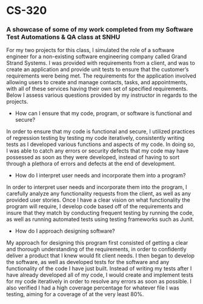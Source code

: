# CS-320
### A showcase of some of my work completed from my Software Test Automations &amp; QA class at SNHU
For my two projects for this class, I simulated the role of a software engineer for a non-existing software engineering company called Grand Strand Systems. I was provided with requirements from a client, and was to create an application and provide unit tests to ensure that the customer’s requirements were being met.  The requirements for the application involved allowing users to create and manage contacts, tasks, and appointments, with all of these services having their own set of specified requirements. Below I assess various questions provided by my instructor in regards to the projects. 

* How can I ensure that my code, program, or software is functional and secure?

In order to ensure that my code is functional and secure, I utilized practices of regression testing by testing my code iteratively, consistently writing tests as I developed various functions and aspects of my code. In doing so, I was able to catch any errors or security defects that my code may have possessed as soon as they were developed, instead of having to sort through a plethora of errors and defects at the end of development. 

* How do I interpret user needs and incorporate them into a program?

In order to interpret user needs and incorporate them into the program, I carefully analyze any functionality requests from the client, as well as any provided user stories. Once I have a clear vision on what functionality the program will require, I develop code based off of the requirements and insure that they match by conducting frequent testing by running the code, as well as running automated tests using testing frameworks such as Junit. 

* How do I approach designing software?
  
My approach for designing this program first consisted of getting a clear and thorough understanding of the requirements, in order to confidently deliver a product that I knew would fit client needs. I then began to develop the software, as well as developed tests for the software and any functionality of the code I have just built. Instead of writing my tests after I have already developed all of my code, I would create and implement tests for my code iteratively in order to resolve any errors as soon as possible. I also verified I had a high coverage percentage for whatever file I was testing, aiming for a coverage of at the very least 80%. 
